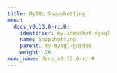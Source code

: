 ```yaml
---
title: MySQL Snapshotting
menu:
  docs_v0.13.0-rc.0:
    identifier: my-snapshot-mysql
    name: Snapshotting
    parent: my-mysql-guides
    weight: 20
menu_name: docs_v0.13.0-rc.0
---
```

